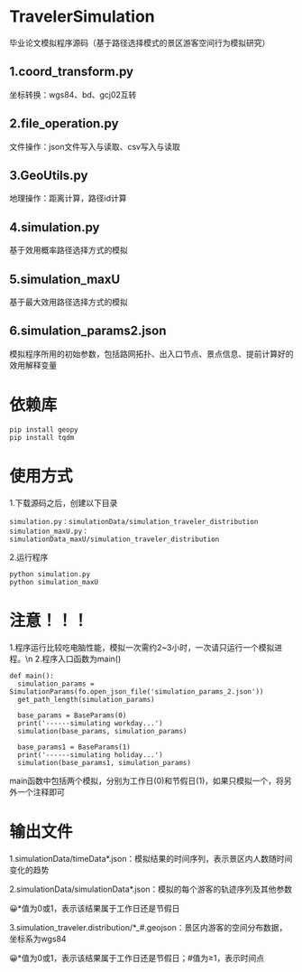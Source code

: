 # TravelerSimulation
  毕业论文模拟程序源码（基于路径选择模式的景区游客空间行为模拟研究）
## 1.coord_transform.py
  坐标转换：wgs84、bd、gcj02互转
## 2.file_operation.py
  文件操作：json文件写入与读取、csv写入与读取
## 3.GeoUtils.py
  地理操作：距离计算，路径id计算
## 4.simulation.py
  基于效用概率路径选择方式的模拟
## 5.simulation_maxU
  基于最大效用路径选择方式的模拟
## 6.simulation_params2.json
  模拟程序所用的初始参数，包括路网拓扑、出入口节点、景点信息、提前计算好的效用解释变量
# 依赖库
    pip install geopy
    pip install tqdm
# 使用方式
  1.下载源码之后，创建以下目录
  
    simulation.py：simulationData/simulation_traveler_distribution
    simulation_maxU.py：simulationData_maxU/simulation_traveler_distribution
    
  2.运行程序
  
    python simulation.py
    python simulation_maxU
    
# 注意！！！
  1.程序运行比较吃电脑性能，模拟一次需约2~3小时，一次请只运行一个模拟进程。\n
  2.程序入口函数为main()
  
    def main():
      simulation_params = SimulationParams(fo.open_json_file('simulation_params_2.json'))
      get_path_length(simulation_params)

      base_params = BaseParams(0)
      print('------simulating workday...')
      simulation(base_params, simulation_params)

      base_params1 = BaseParams(1)
      print('------simulating holiday...')
      simulation(base_params1, simulation_params)
    
  main函数中包括两个模拟，分别为工作日(0)和节假日(1)，如果只模拟一个，将另外一个注释即可
# 输出文件
  1.simulationData/timeData*.json：模拟结果的时间序列，表示景区内人数随时间变化的趋势
  
  2.simulationData/simulationData*.json：模拟的每个游客的轨迹序列及其他参数
  
  :grinning:*值为0或1，表示该结果属于工作日还是节假日
  
  3.simulation_traveler.distribution/*_#.geojson：景区内游客的空间分布数据，坐标系为wgs84
  
  :grinning:*值为0或1，表示该结果属于工作日还是节假日；#值为≥1，表示时间点
  
      
